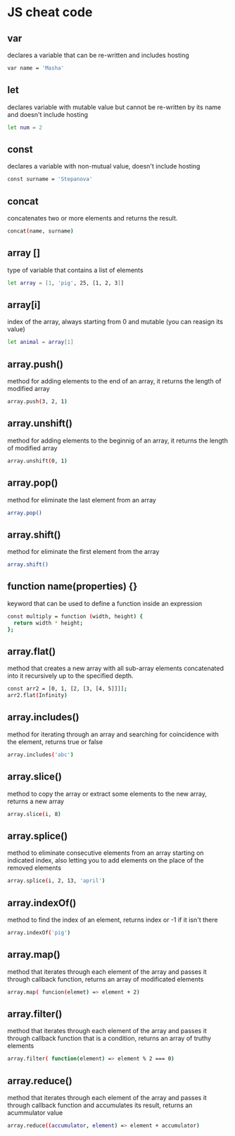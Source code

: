 # JS cheat code

## var
declares a variable that can be re-written and includes hosting
```sh
var name = 'Masha'
```

## let
declares variable with mutable value but cannot be re-written by its name and doesn't include hosting
```sh
let num = 2
```

## const
declares a variable with non-mutual value, doesn't include hosting
```sh
const surname = 'Stepanova'
```

## concat
concatenates two or more elements and returns the result.
```sh
concat(name, surname)
```

## array []
type of variable that contains a list of elements
```sh
let array = [1, 'pig', 25, [1, 2, 3]]
```

## array[i]
index of the array, always starting from 0 and mutable (you can reasign its value)
```sh
let animal = array[1]
```

## array.push()
method for adding elements to the end of an array, it returns the length of modified array
```sh
array.push(3, 2, 1)
```

## array.unshift()
method for adding elements to the beginnig of an array, it returns the length of modified array
```sh
array.unshift(0, 1)
```

## array.pop()
method for eliminate the last element from an array
```sh
array.pop()
```

## array.shift()
method for eliminate the first element from the array
```sh
array.shift()
```

## function name(properties) {}
keyword that can be used to define a function inside an expression
```sh
const multiply = function (width, height) {
  return width * height;
};
```

## array.flat()
method that creates a new array with all sub-array elements concatenated into it recursively up to the specified depth.
```sh
const arr2 = [0, 1, [2, [3, [4, 5]]]];
arr2.flat(Infinity)
```

## array.includes()
method for iterating through an array and searching for coincidence with the element, returns true or false
```sh
array.includes('abc')
```

## array.slice()
method to copy the array or extract some elements to the new array, returns a new array
```sh
array.slice(i, 8)
```

## array.splice()
method to eliminate consecutive elements from an array starting on indicated index, also letting you to add elements on the place of the removed elements
```sh
array.splice(i, 2, 13, 'april')
```

## array.indexOf()
method to find the index of an element, returns index or -1 if it isn't there
```sh
array.indexOf('pig')
```

## array.map()
method that iterates through each element of the array and passes it through callback function, returns an array of modificated elements
```sh 
array.map( funcion(elemet) => element + 2)
```

## array.filter()
method that iterates through each element of the array and passes it through callback function that is a condition, returns an array of truthy elements
```sh
array.filter( function(element) => element % 2 === 0)
```

## array.reduce()
method that iterates through each element of the array and passes it through callback function and accumulates its result, returns an acummulator value
```sh
array.reduce((accumulator, element) => element + accumulator)
```



